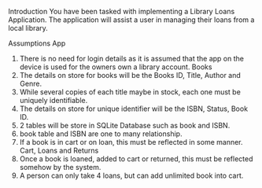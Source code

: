 Introduction
You have been tasked with implementing a Library Loans Application. The application will assist a
user in managing their loans from a local library.

Assumptions 
App
1) There is no need for login details as it is assumed that the app on the device is used
for the owners own a library account.
Books
1) The details on store for books will be the Books ID, Title, Author and Genre.
2) While several copies of each title maybe in stock, each one must be uniquely
identifiable.
3) The details on store for unique identifier will be the ISBN, Status, Book ID.
4) 2 tables will be store in SQLite Database such as book and ISBN.
5) book table and ISBN are one to many relationship.
6) If a book is in cart or on loan, this must be reflected in some manner.
Cart, Loans and Returns
1) Once a book is loaned, added to cart or returned, this must be reflected somehow by
the system.
2) A person can only take 4 loans, but can add unlimited book into cart.